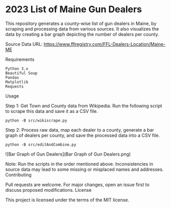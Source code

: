 # 2023 List of Maine Gun Dealers

This repository generates a county-wise list of gun dealers in Maine, by scraping and processing data from various sources. It also visualizes the data by creating a bar graph depicting the number of dealers per county.

Source Data URL: https://www.fflregistry.com/FFL-Dealers-Location/Maine-ME

Requirements

    Python 3.x
    Beautiful Soup
    Pandas
    Matplotlib
    Requests

Usage

Step 1: Get Town and County data from Wikipedia. Run the following script to scrape this data and save it as a CSV file.

```
python -B src/wikiscrape.py
```
Step 2: Process raw data, map each dealer to a county, generate a bar graph of dealers per county, and save the processed data into a CSV file.

```
python -B src/editAndCombine.py
```

![Bar Graph of Gun Dealers](Bar Graph of Gun Dealers.png)

Note: Run the scripts in the order mentioned above. Inconsistencies in source data may lead to some missing or misplaced names and addresses.
Contributing

Pull requests are welcome. For major changes, open an issue first to discuss proposed modifications.
License

This project is licensed under the terms of the MIT license.
